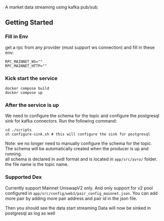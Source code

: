 A market data streaming using kafka pub/sub.


## Getting Started

### Fill in Env
get a rpc from any provider (must support ws connection) and fill in these env:
```
RPC_MAINNET_WS=""
RPC_MAINNET_HTTP=""
```

### Kick start the service
```
docker compose build
docker compose up
```

### After the service is up
We need to configure the schema for the topic and configure the postgresql sink for kafka connectors. Run the following command:

```
cd ./scripts
sh configure-sink.sh # this will configure the sink for postgresql
```

Note:
we no longer need to manually configure the schema for the topic. The schema will be automatically created when the producer is up and running.  
all schema is declared in avdl format and is located in `app/src/avro/` folder.  
the file name is the topic name.  

### Supported Dex
Currently support Mainnet UniswapV2 only. And only support for v2 pool configured in `app/src/config/web3/pair_config_mainnet.json`. You can add more pair by adding more pair address and pair id in the json file.

Then you should see the data start streaming
Data will now be sinked in postgresql as log as well
